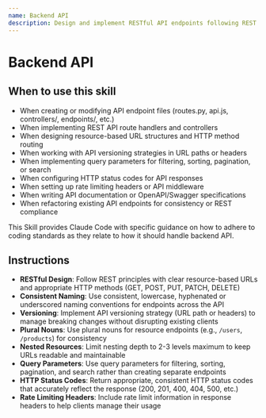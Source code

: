 ```yaml
---
name: Backend API
description: Design and implement RESTful API endpoints following REST principles with proper HTTP methods, status codes, and resource-based URLs. Use this skill when creating or modifying API endpoints, route handlers, controllers, or API configuration files. Apply when working on REST API design, endpoint implementations, API versioning, request/response handling, HTTP method routing (GET, POST, PUT, PATCH, DELETE), query parameter filtering, API rate limiting, or any file that defines API routes such as routes.py, api.js, controllers/, endpoints/, or API documentation files.
---
```


# Backend API

## When to use this skill

- When creating or modifying API endpoint files (routes.py, api.js, controllers/, endpoints/, etc.)
- When implementing REST API route handlers and controllers
- When designing resource-based URL structures and HTTP method routing
- When working with API versioning strategies in URL paths or headers
- When implementing query parameters for filtering, sorting, pagination, or search
- When configuring HTTP status codes for API responses
- When setting up rate limiting headers or API middleware
- When writing API documentation or OpenAPI/Swagger specifications
- When refactoring existing API endpoints for consistency or REST compliance

This Skill provides Claude Code with specific guidance on how to adhere to coding standards as they relate to how it should handle backend API.

## Instructions

- **RESTful Design**: Follow REST principles with clear resource-based URLs and appropriate HTTP methods (GET, POST, PUT, PATCH, DELETE)
- **Consistent Naming**: Use consistent, lowercase, hyphenated or underscored naming conventions for endpoints across the API
- **Versioning**: Implement API versioning strategy (URL path or headers) to manage breaking changes without disrupting existing clients
- **Plural Nouns**: Use plural nouns for resource endpoints (e.g., `/users`, `/products`) for consistency
- **Nested Resources**: Limit nesting depth to 2-3 levels maximum to keep URLs readable and maintainable
- **Query Parameters**: Use query parameters for filtering, sorting, pagination, and search rather than creating separate endpoints
- **HTTP Status Codes**: Return appropriate, consistent HTTP status codes that accurately reflect the response (200, 201, 400, 404, 500, etc.)
- **Rate Limiting Headers**: Include rate limit information in response headers to help clients manage their usage
